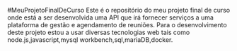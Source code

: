 #MeuProjetoFinalDeCurso
Este é o repositório do meu projeto final de curso onde está a ser desenvolvida uma API que irá fornecer serviços a uma plataforma de gestão e agendamento de reuniões.
Para o desenvolvimento deste projeto estou a usar diversas tecnologias web tais como node.js,javascript,mysql workbench,sql,mariaDB,docker.
